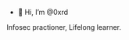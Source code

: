 - 👋 Hi, I’m @0xrd

Infosec practioner, Lifelong learner.

<script src="https://tryhackme.com/badge/630631"></script>
